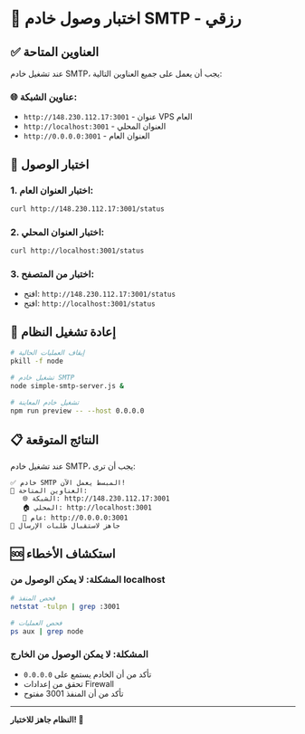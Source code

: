 # 🧪 اختبار وصول خادم SMTP - رزقي

## ✅ العناوين المتاحة

عند تشغيل خادم SMTP، يجب أن يعمل على جميع العناوين التالية:

### 🌐 **عناوين الشبكة:**
- `http://148.230.112.17:3001` - عنوان VPS العام
- `http://localhost:3001` - العنوان المحلي
- `http://0.0.0.0:3001` - العنوان العام

## 🧪 اختبار الوصول

### **1. اختبار العنوان العام:**
```bash
curl http://148.230.112.17:3001/status
```

### **2. اختبار العنوان المحلي:**
```bash
curl http://localhost:3001/status
```

### **3. اختبار من المتصفح:**
- افتح: `http://148.230.112.17:3001/status`
- افتح: `http://localhost:3001/status`

## 🔧 إعادة تشغيل النظام

```bash
# إيقاف العمليات الحالية
pkill -f node

# تشغيل خادم SMTP
node simple-smtp-server.js &

# تشغيل خادم المعاينة
npm run preview -- --host 0.0.0.0
```

## 📋 النتائج المتوقعة

عند تشغيل خادم SMTP، يجب أن ترى:

```
✅ خادم SMTP المبسط يعمل الآن!
📡 العناوين المتاحة:
   🌐 الشبكة: http://148.230.112.17:3001
   🏠 المحلي: http://localhost:3001
   🔗 عام: http://0.0.0.0:3001
📧 جاهز لاستقبال طلبات الإرسال
```

## 🆘 استكشاف الأخطاء

### **المشكلة: لا يمكن الوصول من localhost**
```bash
# فحص المنفذ
netstat -tulpn | grep :3001

# فحص العمليات
ps aux | grep node
```

### **المشكلة: لا يمكن الوصول من الخارج**
- تأكد من أن الخادم يستمع على `0.0.0.0`
- تحقق من إعدادات Firewall
- تأكد من أن المنفذ 3001 مفتوح

---

**النظام جاهز للاختبار! 🚀**
